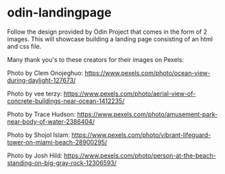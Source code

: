# odin-landingpage

Follow the design provided by Odin Project that comes in the form of 2 images. This will showcase building a landing page consisting of an html and css file.

Many thank you's to these creators for their images on Pexels:

Photo by Clem Onojeghuo: https://www.pexels.com/photo/ocean-view-during-daylight-127673/

Photo by vee terzy: https://www.pexels.com/photo/aerial-view-of-concrete-buildings-near-ocean-1412235/

Photo by Trace Hudson: https://www.pexels.com/photo/amusement-park-near-body-of-water-2386404/

Photo by Shojol Islam: https://www.pexels.com/photo/vibrant-lifeguard-tower-on-miami-beach-28900295/

Photo by Josh Hild: https://www.pexels.com/photo/person-at-the-beach-standing-on-big-gray-rock-12306593/